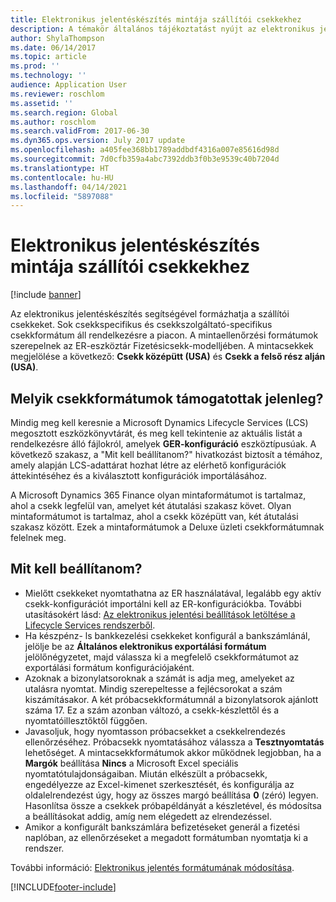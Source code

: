 ```yaml
---
title: Elektronikus jelentéskészítés mintája szállítói csekkekhez
description: A témakör általános tájékoztatást nyújt az elektronikus jelentések mintacsekkformátumainak használatáról.
author: ShylaThompson
ms.date: 06/14/2017
ms.topic: article
ms.prod: ''
ms.technology: ''
audience: Application User
ms.reviewer: roschlom
ms.assetid: ''
ms.search.region: Global
ms.author: roschlom
ms.search.validFrom: 2017-06-30
ms.dyn365.ops.version: July 2017 update
ms.openlocfilehash: a405fee368bb1789addbdf4316a007e85616d98d
ms.sourcegitcommit: 7d0cfb359a4abc7392ddb3f0b3e9539c40b7204d
ms.translationtype: HT
ms.contentlocale: hu-HU
ms.lasthandoff: 04/14/2021
ms.locfileid: "5897088"
---
```

# <a name="electronic-reporting-sample-vendor-checks"></a>Elektronikus jelentéskészítés mintája szállítói csekkekhez

[!include [banner](../includes/banner.md)]

Az elektronikus jelentéskészítés segítségével formázhatja a szállítói csekkeket. Sok csekkspecifikus és csekkszolgáltató-specifikus csekkformátum áll rendelkezésre a piacon. A mintaellenőrzési formátumok szerepelnek az ER-eszköztár Fizetésicsekk-modelljében. A mintacsekkek megjelölése a következő: **Csekk középütt (USA)** és **Csekk a felső rész alján (USA)**.

## <a name="what-check-formats-are-currently-supported"></a>Melyik csekkformátumok támogatottak jelenleg?

Mindig meg kell keresnie a Microsoft Dynamics Lifecycle Services (LCS) megosztott eszközkönyvtárát, és meg kell tekintenie az aktuális listát a rendelkezésre álló fájlokról, amelyek **GER-konfiguráció** eszköztípusúak. A következő szakasz, a "Mit kell beállítanom?" hivatkozást biztosít a témához, amely alapján LCS-adattárat hozhat létre az elérhető konfigurációk áttekintéséhez és a kiválasztott konfigurációk importálásához.

A Microsoft Dynamics 365 Finance olyan mintaformátumot is tartalmaz, ahol a csekk legfelül van, amelyet két átutalási szakasz követ. Olyan mintaformátumot is tartalmaz, ahol a csekk középütt van, két átutalási szakasz között. Ezek a mintaformátumok a Deluxe üzleti csekkformátumnak felelnek meg.

## <a name="what-do-i-have-to-set-up"></a>Mit kell beállítanom?

- Mielőtt csekkeket nyomtathatna az ER használatával, legalább egy aktív csekk-konfigurációt importálni kell az ER-konfigurációkba. További utasításokért lásd: [Az elektronikus jelentési beállítások letöltése a Lifecycle Services rendszerből](../../fin-ops-core/dev-itpro/analytics/download-electronic-reporting-configuration-lcs.md).
- Ha készpénz- ls bankkezelési csekkeket konfigurál a bankszámlánál, jelölje be az **Általános elektronikus exportálási formátum** jelölőnégyzetet, majd válassza ki a megfelelő csekkformátumot az exportálási formátum konfigurációjaként.
- Azoknak a bizonylatsoroknak a számát is adja meg, amelyeket az utalásra nyomtat. Mindig szerepeltesse a fejlécsorokat a szám kiszámításakor. A két próbacsekkformátumnál a bizonylatsorok ajánlott száma 17. Ez a szám azonban változó, a csekk-készlettől és a nyomtatóillesztőktől függően.
- Javasoljuk, hogy nyomtasson próbacsekket a csekkelrendezés ellenőrzéséhez. Próbacsekk nyomtatásához válassza a **Tesztnyomtatás** lehetőséget. A mintacsekkformátumok akkor működnek legjobban, ha a **Margók** beállítása **Nincs** a Microsoft Excel speciális nyomtatótulajdonságaiban. Miután elkészült a próbacsekk, engedélyezze az Excel-kimenet szerkesztését, és konfigurálja az oldalelrendezést úgy, hogy az összes margó beállítása **0** (zéró) legyen. Hasonlítsa össze a csekkek próbapéldányát a készletével, és módosítsa a beállításokat addig, amíg nem elégedett az elrendezéssel.
- Amikor a konfigurált bankszámlára befizetéseket generál a fizetési naplóban, az ellenőrzéseket a megadott formátumban nyomtatja ki a rendszer.

További információ: [Elektronikus jelentés formátumának módosítása](../../fin-ops-core/dev-itpro/analytics/modify-electronic-reporting-format-reapply-excel-template.md).


[!INCLUDE[footer-include](../../includes/footer-banner.md)]